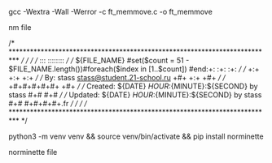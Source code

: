 gcc -Wextra -Wall -Werror -c ft_memmove.c -o ft_memmove

nm file

/* ************************************************************************** */
/*                                                                            */
/*                                                        :::      ::::::::   */
/*   ${FILE_NAME} #set($count = 51 - $FILE_NAME.length())#foreach($index in [1..$count]) #end:+:      :+:    :+:   */
/*                                                    +:+ +:+         +:+     */
/*   By: stass <stass@student.21-school.ru>         +#+  +:+       +#+        */
/*                                                +#+#+#+#+#+   +#+           */
/*   Created: ${DATE} ${HOUR}:${MINUTE}:${SECOND} by stass             #+#    #+#             */
/*   Updated: ${DATE} ${HOUR}:${MINUTE}:${SECOND} by stass            #+#   #+#+#+#+.fr       */
/*                                                                            */
/* ************************************************************************** */



python3 -m venv venv && source venv/bin/activate && pip install norminette

norminette file